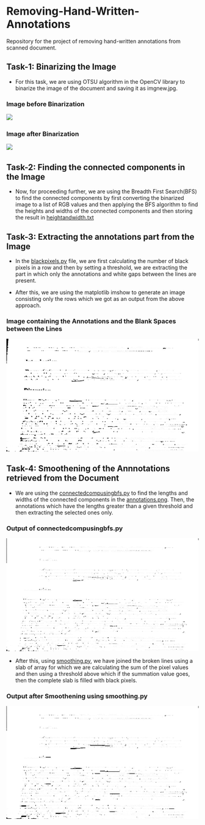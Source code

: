 # Removing-Hand-Written-Annotations
Repository for the project of removing hand-written annotations from scanned document.


## Task-1: Binarizing the Image

* For this task, we are using OTSU algorithm in the OpenCV library to binarize the image of the document and saving it as imgnew.jpg.

### Image before Binarization
<img src="imgchk.jpeg" width="50%" height="auto" data-rotate="90"/>

### Image after Binarization
<img src="imgnew.jpg" width="50%" height="auto"/>


## Task-2: Finding the connected components in the Image

* Now, for proceeding further, we are using the Breadth First Search(BFS) to find the connected components by first converting the binarized image to a list of RGB values and then applying the BFS algorithm to find the heights and widths of the connected components and then storing the result in <a href="heightandwidth.txt">heightandwidth.txt</a>

## Task-3: Extracting the annotations part from the Image

* In the <a href="blackpixels.py">blackpixels.py</a> file, we are first calculating the number of black pixels in a row and then by setting a threshold, we are extracting the part in which only the annotations and white gaps between the lines are present.

* After this, we are using the matplotlib imshow to generate an image consisting only the rows which we got as an output from the above approach.

### Image containing the Annotations and the Blank Spaces between the Lines
<img src="annotations.png">

## Task-4: Smoothening of the Annnotations retrieved from the Document

* We are using the <a href="connectedcompusingbfs.py">connectedcompusingbfs.py</a> to find the lengths and widths of the connected components in the <a href="annotations.png">annotations.png</a>. Then, the annotations which have the lengths greater than a given threshold and then extracting the selected ones only.

### Output of connectedcompusingbfs.py
<img src="annotations1.png">

* After this, using <a href="smoothing.py">smoothing.py</a>, we have joined the broken lines using a slab of array for which we are calculating the sum of the pixel values and then using a threshold above which if the summation value goes, then the complete slab is filled with black pixels.

### Output after Smoothening using smoothing.py
<img src="smoothen.png">
